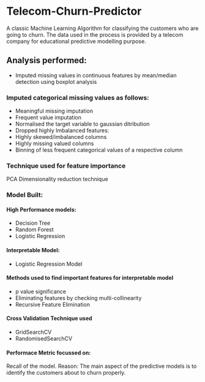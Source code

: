 # Telecom-Churn-Predictor
A classic Machine Learning Algorithm for classifying the customers who are going to churn. The data used in the process is provided by a telecom company for educational 
predictive modelling purpose. 

## Analysis performed:
- Imputed missing values in continuous features by mean/median detection using boxplot analysis
### Imputed categorical missing values as follows: 
- Meaningful missing imputation 
- Frequent value imputation
- Normalised the target variable to gaussian ditribution
- Dropped highly Imbalanced features: 
- Highly skewed/imbalanced columns 
- Highly missing valued columns
- Binning of less frequent categorical values of a respective column

### Technique used for feature importance
PCA Dimensionality reduction technique

### Model Built: 
#### High Performance models:
- Decision Tree
- Random Forest 
- Logistic Regression 

#### Interpretable Model:
- Logistic Regression Model

#### Methods used to find important features for interpretable model
- p value significance
- Eliminating features by checking multi-collinearity
- Recursive Feature Elimination
 
#### Cross Validation Technique used
- GridSearchCV
- RandomisedSearchCV

#### Performace Metric focussed on:
Recall of the model.
Reason: The main aspect of the predictive models is to identify the customers about to churn properly. 
